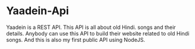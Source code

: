 # Yaadein-Api
Yaadein is a REST API. This API is all about old Hindi. songs and their details. Anybody can use this API to build their website related to old Hindi songs. And this is also my first public API using NodeJS. 
